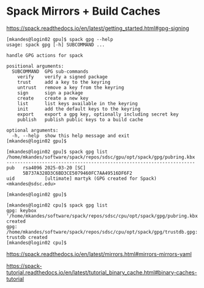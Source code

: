 # Spack Mirrors + Build Caches

https://spack.readthedocs.io/en/latest/getting_started.html#gpg-signing

```
[mkandes@login02 gpu]$ spack gpg --help
usage: spack gpg [-h] SUBCOMMAND ...

handle GPG actions for spack

positional arguments:
  SUBCOMMAND  GPG sub-commands
    verify    verify a signed package
    trust     add a key to the keyring
    untrust   remove a key from the keyring
    sign      sign a package
    create    create a new key
    list      list keys available in the keyring
    init      add the default keys to the keyring
    export    export a gpg key, optionally including secret key
    publish   publish public keys to a build cache

optional arguments:
  -h, --help  show this help message and exit
[mkandes@login02 gpu]$
```

```
[mkandes@login02 gpu]$ spack gpg list
/home/mkandes/software/spack/repos/sdsc/gpu/opt/spack/gpg/pubring.kbx
---------------------------------------------------------------------
pub   rsa4096 2025-03-20 [SC]
      5B737A328D3C6BD3CE5079460FC7AA49516DF6F2
uid           [ultimate] martyk (GPG created for Spack) <mkandes@sdsc.edu>

[mkandes@login02 gpu]$
```

```
[mkandes@login02 cpu]$ spack gpg list
gpg: keybox '/home/mkandes/software/spack/repos/sdsc/cpu/opt/spack/gpg/pubring.kbx' created
gpg: /home/mkandes/software/spack/repos/sdsc/cpu/opt/spack/gpg/trustdb.gpg: trustdb created
[mkandes@login02 cpu]$
```

https://spack.readthedocs.io/en/latest/mirrors.html#mirrors-mirrors-yaml

https://spack-tutorial.readthedocs.io/en/latest/tutorial_binary_cache.html#binary-caches-tutorial
